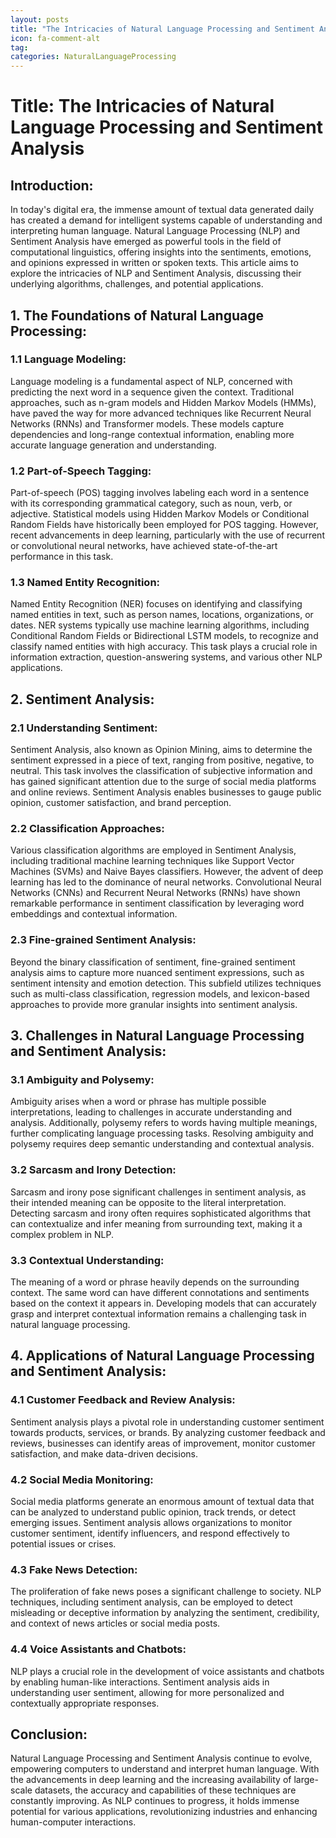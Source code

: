 ```yaml
---
layout: posts
title: "The Intricacies of Natural Language Processing and Sentiment Analysis"
icon: fa-comment-alt
tag:      
categories: NaturalLanguageProcessing
---
```



# Title: The Intricacies of Natural Language Processing and Sentiment Analysis

## Introduction:
In today's digital era, the immense amount of textual data generated daily has created a demand for intelligent systems capable of understanding and interpreting human language. Natural Language Processing (NLP) and Sentiment Analysis have emerged as powerful tools in the field of computational linguistics, offering insights into the sentiments, emotions, and opinions expressed in written or spoken texts. This article aims to explore the intricacies of NLP and Sentiment Analysis, discussing their underlying algorithms, challenges, and potential applications.

## 1. The Foundations of Natural Language Processing:
### 1.1 Language Modeling:
Language modeling is a fundamental aspect of NLP, concerned with predicting the next word in a sequence given the context. Traditional approaches, such as n-gram models and Hidden Markov Models (HMMs), have paved the way for more advanced techniques like Recurrent Neural Networks (RNNs) and Transformer models. These models capture dependencies and long-range contextual information, enabling more accurate language generation and understanding.

### 1.2 Part-of-Speech Tagging:
Part-of-speech (POS) tagging involves labeling each word in a sentence with its corresponding grammatical category, such as noun, verb, or adjective. Statistical models using Hidden Markov Models or Conditional Random Fields have historically been employed for POS tagging. However, recent advancements in deep learning, particularly with the use of recurrent or convolutional neural networks, have achieved state-of-the-art performance in this task.

### 1.3 Named Entity Recognition:
Named Entity Recognition (NER) focuses on identifying and classifying named entities in text, such as person names, locations, organizations, or dates. NER systems typically use machine learning algorithms, including Conditional Random Fields or Bidirectional LSTM models, to recognize and classify named entities with high accuracy. This task plays a crucial role in information extraction, question-answering systems, and various other NLP applications.

## 2. Sentiment Analysis:
### 2.1 Understanding Sentiment:
Sentiment Analysis, also known as Opinion Mining, aims to determine the sentiment expressed in a piece of text, ranging from positive, negative, to neutral. This task involves the classification of subjective information and has gained significant attention due to the surge of social media platforms and online reviews. Sentiment Analysis enables businesses to gauge public opinion, customer satisfaction, and brand perception.

### 2.2 Classification Approaches:
Various classification algorithms are employed in Sentiment Analysis, including traditional machine learning techniques like Support Vector Machines (SVMs) and Naive Bayes classifiers. However, the advent of deep learning has led to the dominance of neural networks. Convolutional Neural Networks (CNNs) and Recurrent Neural Networks (RNNs) have shown remarkable performance in sentiment classification by leveraging word embeddings and contextual information.

### 2.3 Fine-grained Sentiment Analysis:
Beyond the binary classification of sentiment, fine-grained sentiment analysis aims to capture more nuanced sentiment expressions, such as sentiment intensity and emotion detection. This subfield utilizes techniques such as multi-class classification, regression models, and lexicon-based approaches to provide more granular insights into sentiment analysis.

## 3. Challenges in Natural Language Processing and Sentiment Analysis:
### 3.1 Ambiguity and Polysemy:
Ambiguity arises when a word or phrase has multiple possible interpretations, leading to challenges in accurate understanding and analysis. Additionally, polysemy refers to words having multiple meanings, further complicating language processing tasks. Resolving ambiguity and polysemy requires deep semantic understanding and contextual analysis.

### 3.2 Sarcasm and Irony Detection:
Sarcasm and irony pose significant challenges in sentiment analysis, as their intended meaning can be opposite to the literal interpretation. Detecting sarcasm and irony often requires sophisticated algorithms that can contextualize and infer meaning from surrounding text, making it a complex problem in NLP.

### 3.3 Contextual Understanding:
The meaning of a word or phrase heavily depends on the surrounding context. The same word can have different connotations and sentiments based on the context it appears in. Developing models that can accurately grasp and interpret contextual information remains a challenging task in natural language processing.

## 4. Applications of Natural Language Processing and Sentiment Analysis:
### 4.1 Customer Feedback and Review Analysis:
Sentiment analysis plays a pivotal role in understanding customer sentiment towards products, services, or brands. By analyzing customer feedback and reviews, businesses can identify areas of improvement, monitor customer satisfaction, and make data-driven decisions.

### 4.2 Social Media Monitoring:
Social media platforms generate an enormous amount of textual data that can be analyzed to understand public opinion, track trends, or detect emerging issues. Sentiment analysis allows organizations to monitor customer sentiment, identify influencers, and respond effectively to potential issues or crises.

### 4.3 Fake News Detection:
The proliferation of fake news poses a significant challenge to society. NLP techniques, including sentiment analysis, can be employed to detect misleading or deceptive information by analyzing the sentiment, credibility, and context of news articles or social media posts.

### 4.4 Voice Assistants and Chatbots:
NLP plays a crucial role in the development of voice assistants and chatbots by enabling human-like interactions. Sentiment analysis aids in understanding user sentiment, allowing for more personalized and contextually appropriate responses.

## Conclusion:
Natural Language Processing and Sentiment Analysis continue to evolve, empowering computers to understand and interpret human language. With the advancements in deep learning and the increasing availability of large-scale datasets, the accuracy and capabilities of these techniques are constantly improving. As NLP continues to progress, it holds immense potential for various applications, revolutionizing industries and enhancing human-computer interactions.
